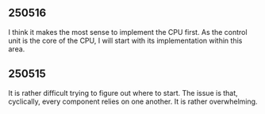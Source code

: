 ## 250516
I think it makes the most sense to implement the CPU first. As the control unit
is the core of the CPU, I will start with its implementation within this area.

## 250515
It is rather difficult trying to figure out where to start. The issue is that,
cyclically, every component relies on one another. It is rather overwhelming.
